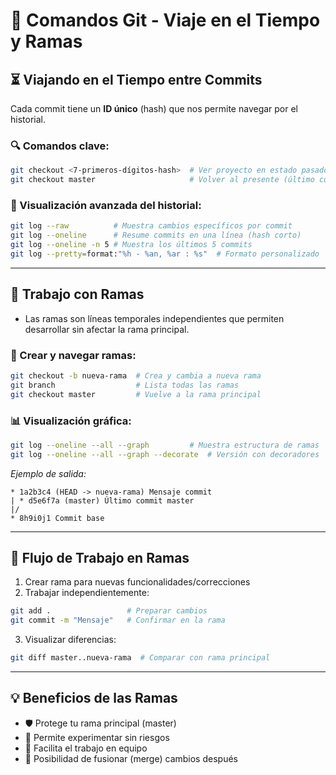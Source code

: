 # 🌳 **Comandos Git - Viaje en el Tiempo y Ramas**

## ⏳ **Viajando en el Tiempo entre Commits**
Cada commit tiene un **ID único** (hash) que nos permite navegar por el historial.

### 🔍 Comandos clave:
```bash
git checkout <7-primeros-dígitos-hash>  # Ver proyecto en estado pasado
git checkout master                     # Volver al presente (último commit)
```

### 📜 Visualización avanzada del historial:
```bash
git log --raw          # Muestra cambios específicos por commit
git log --oneline      # Resume commits en una línea (hash corto)
git log --oneline -n 5 # Muestra los últimos 5 commits
git log --pretty=format:"%h - %an, %ar : %s"  # Formato personalizado
```

---

## **🌿 Trabajo con Ramas**
- Las ramas son líneas temporales independientes que permiten desarrollar sin afectar la rama principal.

### 🌱 Crear y navegar ramas:
```bash
git checkout -b nueva-rama  # Crea y cambia a nueva rama
git branch                  # Lista todas las ramas
git checkout master         # Vuelve a la rama principal
```

### 📊 Visualización gráfica:
```bash
git log --oneline --all --graph         # Muestra estructura de ramas
git log --oneline --all --graph --decorate  # Versión con decoradores
```

*Ejemplo de salida:*
```
* 1a2b3c4 (HEAD -> nueva-rama) Mensaje commit
| * d5e6f7a (master) Último commit master
|/
* 8h9i0j1 Commit base
```

---

## **🔄 Flujo de Trabajo en Ramas**
1. Crear rama para nuevas funcionalidades/correcciones
2. Trabajar independientemente:
```bash
git add .                 # Preparar cambios
git commit -m "Mensaje"   # Confirmar en la rama
```

3. Visualizar diferencias:
```bash
git diff master..nueva-rama  # Comparar con rama principal
```

---

## **💡 Beneficios de las Ramas**
- 🛡️ Protege tu rama principal (master)
- 🧪 Permite experimentar sin riesgos
- 👥 Facilita el trabajo en equipo
- 🔀 Posibilidad de fusionar (merge) cambios después
